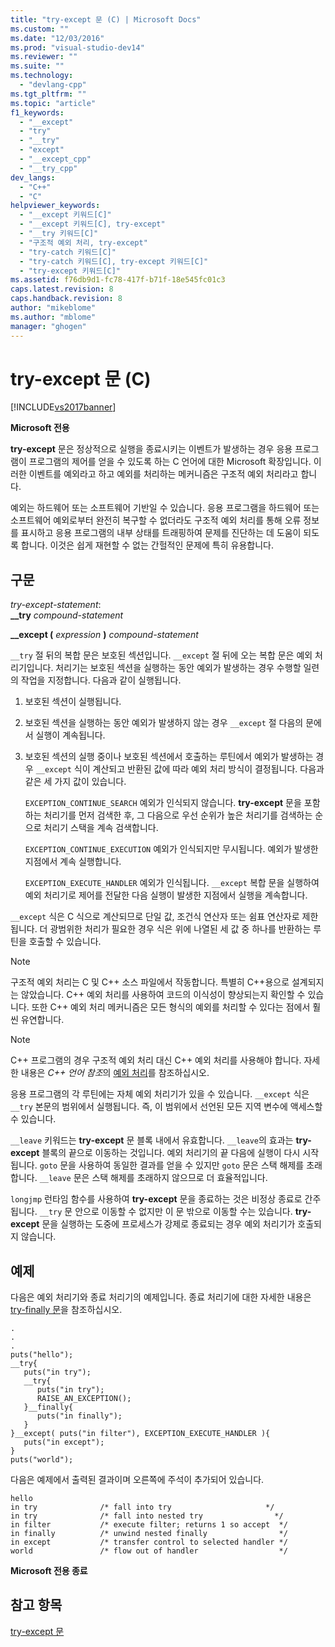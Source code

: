 ```yaml
---
title: "try-except 문 (C) | Microsoft Docs"
ms.custom: ""
ms.date: "12/03/2016"
ms.prod: "visual-studio-dev14"
ms.reviewer: ""
ms.suite: ""
ms.technology: 
  - "devlang-cpp"
ms.tgt_pltfrm: ""
ms.topic: "article"
f1_keywords: 
  - "__except"
  - "try"
  - "__try"
  - "except"
  - "__except_cpp"
  - "__try_cpp"
dev_langs: 
  - "C++"
  - "C"
helpviewer_keywords: 
  - "__except 키워드[C]"
  - "__except 키워드[C], try-except"
  - "__try 키워드[C]"
  - "구조적 예외 처리, try-except"
  - "try-catch 키워드[C]"
  - "try-catch 키워드[C], try-except 키워드[C]"
  - "try-except 키워드[C]"
ms.assetid: f76db9d1-fc78-417f-b71f-18e545fc01c3
caps.latest.revision: 8
caps.handback.revision: 8
author: "mikeblome"
ms.author: "mblome"
manager: "ghogen"
---
```

# try-except 문 (C)
[!INCLUDE[vs2017banner](../assembler/inline/includes/vs2017banner.md)]

**Microsoft 전용**  
  
 **try\-except** 문은 정상적으로 실행을 종료시키는 이벤트가 발생하는 경우 응용 프로그램이 프로그램의 제어를 얻을 수 있도록 하는 C 언어에 대한 Microsoft 확장입니다.  이러한 이벤트를 예외라고 하고 예외를 처리하는 메커니즘은 구조적 예외 처리라고 합니다.  
  
 예외는 하드웨어 또는 소프트웨어 기반일 수 있습니다.  응용 프로그램을 하드웨어 또는 소프트웨어 예외로부터 완전히 복구할 수 없더라도 구조적 예외 처리를 통해 오류 정보를 표시하고 응용 프로그램의 내부 상태를 트래핑하여 문제를 진단하는 데 도움이 되도록 합니다.  이것은 쉽게 재현할 수 없는 간헐적인 문제에 특히 유용합니다.  
  
## 구문  
 *try\-except\-statement*:  
 **\_\_try**  *compound\-statement*  
  
 **\_\_except \(**  *expression*  **\)**  *compound\-statement*  
  
 `__try` 절 뒤의 복합 문은 보호된 섹션입니다.  `__except` 절 뒤에 오는 복합 문은 예외 처리기입니다.  처리기는 보호된 섹션을 실행하는 동안 예외가 발생하는 경우 수행할 일련의 작업을 지정합니다.  다음과 같이 실행됩니다.  
  
1.  보호된 섹션이 실행됩니다.  
  
2.  보호된 섹션을 실행하는 동안 예외가 발생하지 않는 경우 `__except` 절 다음의 문에서 실행이 계속됩니다.  
  
3.  보호된 섹션의 실행 중이나 보호된 섹션에서 호출하는 루틴에서 예외가 발생하는 경우 `__except` 식이 계산되고 반환된 값에 따라 예외 처리 방식이 결정됩니다.  다음과 같은 세 가지 값이 있습니다.  
  
     `EXCEPTION_CONTINUE_SEARCH` 예외가 인식되지 않습니다.  **try\-except** 문을 포함하는 처리기를 먼저 검색한 후, 그 다음으로 우선 순위가 높은 처리기를 검색하는 순으로 처리기 스택을 계속 검색합니다.  
  
     `EXCEPTION_CONTINUE_EXECUTION` 예외가 인식되지만 무시됩니다.  예외가 발생한 지점에서 계속 실행합니다.  
  
     `EXCEPTION_EXECUTE_HANDLER` 예외가 인식됩니다.  `__except` 복합 문을 실행하여 예외 처리기로 제어를 전달한 다음 실행이 발생한 지점에서 실행을 계속합니다.  
  
 `__except` 식은 C 식으로 계산되므로 단일 값, 조건식 연산자 또는 쉼표 연산자로 제한됩니다.  더 광범위한 처리가 필요한 경우 식은 위에 나열된 세 값 중 하나를 반환하는 루틴을 호출할 수 있습니다.  
  
> [!NOTE]
>  구조적 예외 처리는 C 및 C\+\+ 소스 파일에서 작동합니다.  특별히 C\+\+용으로 설계되지는 않았습니다.  C\+\+ 예외 처리를 사용하여 코드의 이식성이 향상되는지 확인할 수 있습니다.  또한 C\+\+ 예외 처리 메커니즘은 모든 형식의 예외를 처리할 수 있다는 점에서 훨씬 유연합니다.  
  
> [!NOTE]
>  C\+\+ 프로그램의 경우 구조적 예외 처리 대신 C\+\+ 예외 처리를 사용해야 합니다.  자세한 내용은 *C\+\+ 언어 참조*의 [예외 처리](../cpp/exception-handling-in-visual-cpp.md)를 참조하십시오.  
  
 응용 프로그램의 각 루틴에는 자체 예외 처리기가 있을 수 있습니다.  `__except` 식은 `__try` 본문의 범위에서 실행됩니다.  즉, 이 범위에서 선언된 모든 지역 변수에 액세스할 수 있습니다.  
  
 `__leave` 키워드는 **try\-except** 문 블록 내에서 유효합니다.  `__leave`의 효과는 **try\-except** 블록의 끝으로 이동하는 것입니다.  예외 처리기의 끝 다음에 실행이 다시 시작됩니다.  `goto` 문을 사용하여 동일한 결과를 얻을 수 있지만 `goto` 문은 스택 해제를 초래합니다.  `__leave` 문은 스택 해제를 초래하지 않으므로 더 효율적입니다.  
  
 `longjmp` 런타임 함수를 사용하여 **try\-except** 문을 종료하는 것은 비정상 종료로 간주됩니다.  `__try` 문 안으로 이동할 수 없지만 이 문 밖으로 이동할 수는 있습니다.  **try\-except** 문을 실행하는 도중에 프로세스가 강제로 종료되는 경우 예외 처리기가 호출되지 않습니다.  
  
## 예제  
 다음은 예외 처리기와 종료 처리기의 예제입니다.  종료 처리기에 대한 자세한 내용은 [try\-finally 문](../c-language/try-finally-statement-c.md)을 참조하십시오.  
  
```  
.  
.  
.  
puts("hello");  
__try{  
   puts("in try");  
   __try{  
      puts("in try");  
      RAISE_AN_EXCEPTION();  
   }__finally{  
      puts("in finally");  
   }  
}__except( puts("in filter"), EXCEPTION_EXECUTE_HANDLER ){  
   puts("in except");  
}  
puts("world");  
```  
  
 다음은 예제에서 출력된 결과이며 오른쪽에 주석이 추가되어 있습니다.  
  
```  
hello  
in try              /* fall into try                     */  
in try              /* fall into nested try                */  
in filter           /* execute filter; returns 1 so accept  */  
in finally          /* unwind nested finally                */  
in except           /* transfer control to selected handler */  
world               /* flow out of handler                  */  
```  
  
 **Microsoft 전용 종료**  
  
## 참고 항목  
 [try\-except 문](../cpp/try-except-statement.md)